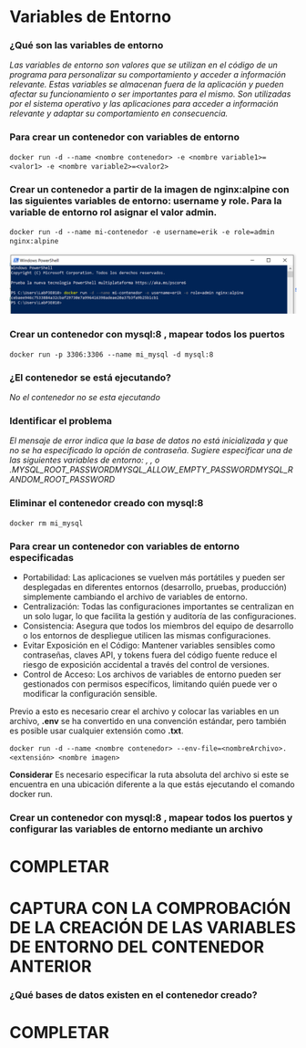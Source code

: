 # Variables de Entorno
### ¿Qué son las variables de entorno
*Las variables de entorno son valores que se utilizan en el código de un programa para personalizar su comportamiento y acceder a información relevante. Estas variables se almacenan fuera de la aplicación y pueden afectar su funcionamiento o ser importantes para el mismo. Son utilizadas por el sistema operativo y las aplicaciones para acceder a información relevante y adaptar su comportamiento en consecuencia.*

### Para crear un contenedor con variables de entorno

```
docker run -d --name <nombre contenedor> -e <nombre variable1>=<valor1> -e <nombre variable2>=<valor2>
```

### Crear un contenedor a partir de la imagen de nginx:alpine con las siguientes variables de entorno: username y role. Para la variable de entorno rol asignar el valor admin.
```
docker run -d --name mi-contenedor -e username=erik -e role=admin nginx:alpine
```

![Imagen](imagenes/variable-entorno.png)

### Crear un contenedor con mysql:8 , mapear todos los puertos
```
docker run -p 3306:3306 --name mi_mysql -d mysql:8
```

### ¿El contenedor se está ejecutando?
*No el contenedor no se esta ejecutando*

### Identificar el problema
*El mensaje de error indica que la base de datos no está inicializada y que no se ha especificado la opción de contraseña. Sugiere especificar una de las siguientes variables de entorno: , , o .MYSQL_ROOT_PASSWORDMYSQL_ALLOW_EMPTY_PASSWORDMYSQL_RANDOM_ROOT_PASSWORD*

### Eliminar el contenedor creado con mysql:8 
```
docker rm mi_mysql
```
### Para crear un contenedor con variables de entorno especificadas
- Portabilidad: Las aplicaciones se vuelven más portátiles y pueden ser desplegadas en diferentes entornos (desarrollo, pruebas, producción) simplemente cambiando el archivo de variables de entorno.
- Centralización: Todas las configuraciones importantes se centralizan en un solo lugar, lo que facilita la gestión y auditoría de las configuraciones.
- Consistencia: Asegura que todos los miembros del equipo de desarrollo o los entornos de despliegue utilicen las mismas configuraciones.
- Evitar Exposición en el Código: Mantener variables sensibles como contraseñas, claves API, y tokens fuera del código fuente reduce el riesgo de exposición accidental a través del control de versiones.
- Control de Acceso: Los archivos de variables de entorno pueden ser gestionados con permisos específicos, limitando quién puede ver o modificar la configuración sensible.

Previo a esto es necesario crear el archivo y colocar las variables en un archivo, **.env** se ha convertido en una convención estándar, pero también es posible usar cualquier extensión como **.txt**.
```
docker run -d --name <nombre contenedor> --env-file=<nombreArchivo>.<extensión> <nombre imagen>
```
**Considerar**
Es necesario especificar la ruta absoluta del archivo si este se encuentra en una ubicación diferente a la que estás ejecutando el comando docker run.

### Crear un contenedor con mysql:8 , mapear todos los puertos y configurar las variables de entorno mediante un archivo
# COMPLETAR

# CAPTURA CON LA COMPROBACIÓN DE LA CREACIÓN DE LAS VARIABLES DE ENTORNO DEL CONTENEDOR ANTERIOR 

### ¿Qué bases de datos existen en el contenedor creado?
# COMPLETAR
